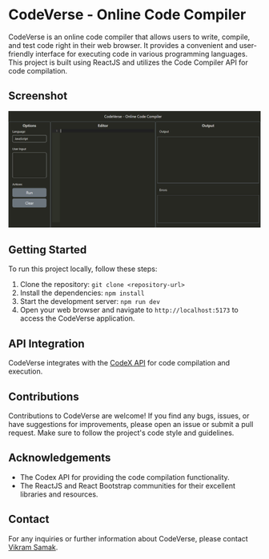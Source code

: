 # CodeVerse - Online Code Compiler

CodeVerse is an online code compiler that allows users to write, compile, and test code right in their web browser. It provides a convenient and user-friendly interface for executing code in various programming languages. This project is built using ReactJS and utilizes the Code Compiler API for code compilation.

## Screenshot

![User Interface](screenshots/CodeVerse-Online-Code-Compiler.png)

## Getting Started

To run this project locally, follow these steps:

1. Clone the repository: `git clone <repository-url>`
2. Install the dependencies: `npm install`
3. Start the development server: `npm run dev`
4. Open your web browser and navigate to `http://localhost:5173` to access the CodeVerse application.

## API Integration

CodeVerse integrates with the [CodeX API](https://github.com/Jaagrav/CodeX-API) for code compilation and execution. 


## Contributions

Contributions to CodeVerse are welcome! If you find any bugs, issues, or have suggestions for improvements, please open an issue or submit a pull request. Make sure to follow the project's code style and guidelines.


## Acknowledgements

- The Codex API for providing the code compilation functionality.
- The ReactJS and React Bootstrap communities for their excellent libraries and resources.

## Contact

For any inquiries or further information about CodeVerse, please contact [Vikram Samak](mailto:vikramsamak02@gmail.com).
